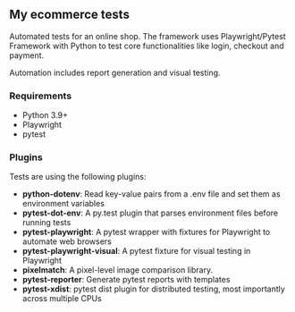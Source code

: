 ## My ecommerce tests
Automated tests for an online shop. The framework uses Playwright/Pytest Framework with Python to test core 
functionalities like login, checkout and payment.

Automation includes report generation and visual testing.

### Requirements
- Python 3.9+
- Playwright
- pytest

### Plugins
Tests are using the following plugins:
- **python-dotenv**: Read key-value pairs from a .env file and set them as environment variables
- **pytest-dot-env**: A py.test plugin that parses environment files before running tests
- **pytest-playwright**: A pytest wrapper with fixtures for Playwright to automate web browsers 
- **pytest-playwright-visual**: A pytest fixture for visual testing in Playwright
- **pixelmatch**: A pixel-level image comparison library.
- **pytest-reporter**: Generate pytest reports with templates
- **pytest-xdist**: pytest dist plugin for distributed testing, most importantly across multiple CPUs
